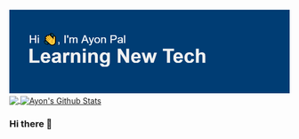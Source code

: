 ![Header](https://github.com/AyonPal/AyonPal/raw/main/header.png "Header")
<a href="https://github.com/anuraghazra/convoychat">
<img align="center" src="https://github-readme-stats.vercel.app/api/top-langs/?username=AyonPal&lang_count=4&theme=algolia"/>
  </a>
<a href="https://github.com/anuraghazra/convoychat">
<img align="center" src="https://github-readme-stats.vercel.app/api?username=AyonPal&theme=algolia&count_private=true&show_icons=true" alt="Ayon's Github Stats"/>
  </a>
### Hi there 👋

<!--
**AyonPal/AyonPal** is a ✨ _special_ ✨ repository because its `README.md` (this file) appears on your GitHub profile.

Here are some ideas to get you started:

- 🔭 I’m currently working on ...
- 🌱 I’m currently learning ...
- 👯 I’m looking to collaborate on ...
- 🤔 I’m looking for help with ...
- 💬 Ask me about ...
- 📫 How to reach me: ...
- 😄 Pronouns: ...
- ⚡ Fun fact: ...
-->
